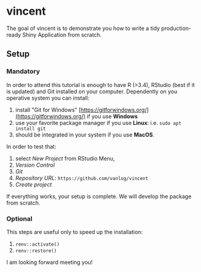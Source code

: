 # vincent

<!-- badges: start -->
<!-- badges: end -->

The goal of vincent is to demonstrate you how to write a tidy production-ready Shiny Application from scratch.

## Setup

### Mandatory

In order to attend this tutorial is enough to have R (>3.4), RStudio (best if it is updated) and Git installed on your computer. Dependently on you operative system you can install:

1. install "Git for Windows" [https://gitforwindows.org/](https://gitforwindows.org/) if you use **Windows** 
2. use your favorite package manager if you use **Linux**: i.e. `sudo apt install git`
3. should be integrated in your system if you use **MacOS**.

In order to test that:
1. select *New Project* from RStudio Menu, 
2. *Version Control*
3. *Git*
4. *Repository URL*: `https://github.com/vanlog/vincent`
5. *Create project*

If everything works, your setup is complete. We will develop the package from scratch.

### Optional

This steps are useful only to speed up the installation:

1. `renv::activate()`
2. `renv::restore()`



I am looking forward meeting you!





